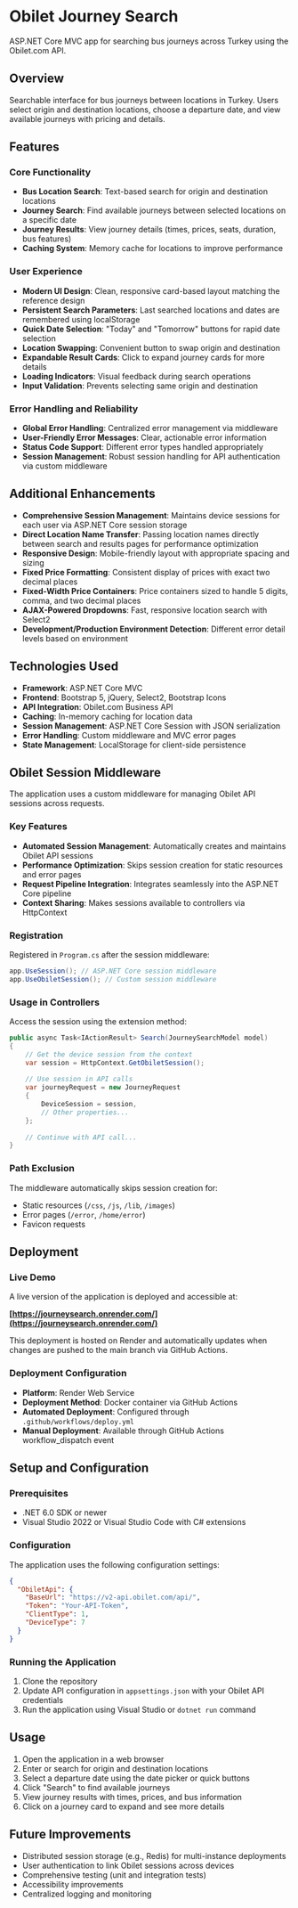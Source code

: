# Obilet Journey Search

ASP.NET Core MVC app for searching bus journeys across Turkey using the Obilet.com API.

## Overview

Searchable interface for bus journeys between locations in Turkey. Users select origin and destination locations, choose a departure date, and view available journeys with pricing and details.

## Features

### Core Functionality
- **Bus Location Search**: Text-based search for origin and destination locations
- **Journey Search**: Find available journeys between selected locations on a specific date
- **Journey Results**: View journey details (times, prices, seats, duration, bus features)
- **Caching System**: Memory cache for locations to improve performance

### User Experience
- **Modern UI Design**: Clean, responsive card-based layout matching the reference design
- **Persistent Search Parameters**: Last searched locations and dates are remembered using localStorage
- **Quick Date Selection**: "Today" and "Tomorrow" buttons for rapid date selection
- **Location Swapping**: Convenient button to swap origin and destination
- **Expandable Result Cards**: Click to expand journey cards for more details
- **Loading Indicators**: Visual feedback during search operations
- **Input Validation**: Prevents selecting same origin and destination

### Error Handling and Reliability
- **Global Error Handling**: Centralized error management via middleware
- **User-Friendly Error Messages**: Clear, actionable error information
- **Status Code Support**: Different error types handled appropriately
- **Session Management**: Robust session handling for API authentication via custom middleware

## Additional Enhancements

- **Comprehensive Session Management**: Maintains device sessions for each user via ASP.NET Core session storage
- **Direct Location Name Transfer**: Passing location names directly between search and results pages for performance optimization
- **Responsive Design**: Mobile-friendly layout with appropriate spacing and sizing
- **Fixed Price Formatting**: Consistent display of prices with exact two decimal places
- **Fixed-Width Price Containers**: Price containers sized to handle 5 digits, comma, and two decimal places
- **AJAX-Powered Dropdowns**: Fast, responsive location search with Select2
- **Development/Production Environment Detection**: Different error detail levels based on environment

## Technologies Used

- **Framework**: ASP.NET Core MVC
- **Frontend**: Bootstrap 5, jQuery, Select2, Bootstrap Icons
- **API Integration**: Obilet.com Business API
- **Caching**: In-memory caching for location data
- **Session Management**: ASP.NET Core Session with JSON serialization
- **Error Handling**: Custom middleware and MVC error pages
- **State Management**: LocalStorage for client-side persistence

## Obilet Session Middleware

The application uses a custom middleware for managing Obilet API sessions across requests.

### Key Features

- **Automated Session Management**: Automatically creates and maintains Obilet API sessions
- **Performance Optimization**: Skips session creation for static resources and error pages
- **Request Pipeline Integration**: Integrates seamlessly into the ASP.NET Core pipeline
- **Context Sharing**: Makes sessions available to controllers via HttpContext

### Registration

Registered in `Program.cs` after the session middleware:

```csharp
app.UseSession(); // ASP.NET Core session middleware
app.UseObiletSession(); // Custom session middleware
```

### Usage in Controllers

Access the session using the extension method:

```csharp
public async Task<IActionResult> Search(JourneySearchModel model)
{
    // Get the device session from the context
    var session = HttpContext.GetObiletSession();
    
    // Use session in API calls
    var journeyRequest = new JourneyRequest
    {
        DeviceSession = session,
        // Other properties...
    };
    
    // Continue with API call...
}
```

### Path Exclusion

The middleware automatically skips session creation for:
- Static resources (`/css`, `/js`, `/lib`, `/images`)
- Error pages (`/error`, `/home/error`)
- Favicon requests

## Deployment

### Live Demo
A live version of the application is deployed and accessible at:

**[https://journeysearch.onrender.com/](https://journeysearch.onrender.com/)**

This deployment is hosted on Render and automatically updates when changes are pushed to the main branch via GitHub Actions.

### Deployment Configuration
- **Platform**: Render Web Service
- **Deployment Method**: Docker container via GitHub Actions
- **Automated Deployment**: Configured through `.github/workflows/deploy.yml`
- **Manual Deployment**: Available through GitHub Actions workflow_dispatch event

## Setup and Configuration

### Prerequisites
- .NET 6.0 SDK or newer
- Visual Studio 2022 or Visual Studio Code with C# extensions

### Configuration
The application uses the following configuration settings:

```json
{
  "ObiletApi": {
    "BaseUrl": "https://v2-api.obilet.com/api/",
    "Token": "Your-API-Token",
    "ClientType": 1,
    "DeviceType": 7
  }
}
```

### Running the Application
1. Clone the repository
2. Update API configuration in `appsettings.json` with your Obilet API credentials
3. Run the application using Visual Studio or `dotnet run` command

## Usage

1. Open the application in a web browser
2. Enter or search for origin and destination locations
3. Select a departure date using the date picker or quick buttons
4. Click "Search" to find available journeys
5. View journey results with times, prices, and bus information
6. Click on a journey card to expand and see more details

## Future Improvements

- Distributed session storage (e.g., Redis) for multi-instance deployments
- User authentication to link Obilet sessions across devices
- Comprehensive testing (unit and integration tests)
- Accessibility improvements
- Centralized logging and monitoring
